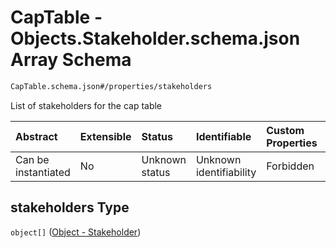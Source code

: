 # CapTable - Objects.Stakeholder.schema.json Array Schema

```txt
CapTable.schema.json#/properties/stakeholders
```

List of stakeholders for the cap table

| Abstract            | Extensible | Status         | Identifiable            | Custom Properties | Additional Properties | Access Restrictions | Defined In                                                              |
| :------------------ | :--------- | :------------- | :---------------------- | :---------------- | :-------------------- | :------------------ | :---------------------------------------------------------------------- |
| Can be instantiated | No         | Unknown status | Unknown identifiability | Forbidden         | Allowed               | none                | [CapTable.schema.json*](../CapTable.schema.json "open original schema") |

## stakeholders Type

`object[]` ([Object - Stakeholder](captable-properties-captable---objectsstakeholderschemajson-array-object---stakeholder.md))
